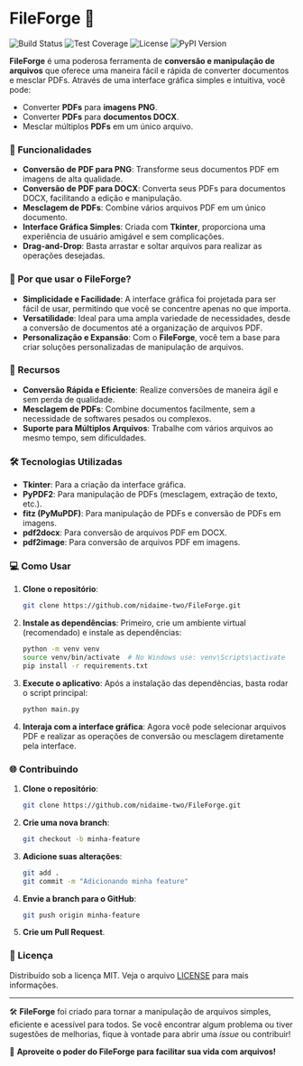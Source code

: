 # FileForge 🔨

![Build Status](https://img.shields.io/github/workflow/status/nidaime-two/FileForge/CI)
![Test Coverage](https://img.shields.io/coveralls/github/nidaime-two/FileForge)
![License](https://img.shields.io/github/license/nidaime-two/FileForge)
![PyPI Version](https://img.shields.io/pypi/v/fileforge)

**FileForge** é uma poderosa ferramenta de **conversão e manipulação de arquivos** que oferece uma maneira fácil e rápida de converter documentos e mesclar PDFs. Através de uma interface gráfica simples e intuitiva, você pode:

- Converter **PDFs** para **imagens PNG**.
- Converter **PDFs** para **documentos DOCX**.
- Mesclar múltiplos **PDFs** em um único arquivo.

### 🚀 Funcionalidades

- **Conversão de PDF para PNG**: Transforme seus documentos PDF em imagens de alta qualidade.
- **Conversão de PDF para DOCX**: Converta seus PDFs para documentos DOCX, facilitando a edição e manipulação.
- **Mesclagem de PDFs**: Combine vários arquivos PDF em um único documento.
- **Interface Gráfica Simples**: Criada com **Tkinter**, proporciona uma experiência de usuário amigável e sem complicações.
- **Drag-and-Drop**: Basta arrastar e soltar arquivos para realizar as operações desejadas.

### 🎯 Por que usar o FileForge?

- **Simplicidade e Facilidade**: A interface gráfica foi projetada para ser fácil de usar, permitindo que você se concentre apenas no que importa.
- **Versatilidade**: Ideal para uma ampla variedade de necessidades, desde a conversão de documentos até a organização de arquivos PDF.
- **Personalização e Expansão**: Com o **FileForge**, você tem a base para criar soluções personalizadas de manipulação de arquivos.

### 🌟 Recursos

- **Conversão Rápida e Eficiente**: Realize conversões de maneira ágil e sem perda de qualidade.
- **Mesclagem de PDFs**: Combine documentos facilmente, sem a necessidade de softwares pesados ou complexos.
- **Suporte para Múltiplos Arquivos**: Trabalhe com vários arquivos ao mesmo tempo, sem dificuldades.

### 🛠️ Tecnologias Utilizadas

- **Tkinter**: Para a criação da interface gráfica.
- **PyPDF2**: Para manipulação de PDFs (mesclagem, extração de texto, etc.).
- **fitz (PyMuPDF)**: Para manipulação de PDFs e conversão de PDFs em imagens.
- **pdf2docx**: Para conversão de arquivos PDF em DOCX.
- **pdf2image**: Para conversão de arquivos PDF em imagens.

### 💻 Como Usar

1. **Clone o repositório**:
    ```bash
    git clone https://github.com/nidaime-two/FileForge.git
    ```

2. **Instale as dependências**:
    Primeiro, crie um ambiente virtual (recomendado) e instale as dependências:
    ```bash
    python -m venv venv
    source venv/bin/activate  # No Windows use: venv\Scripts\activate
    pip install -r requirements.txt
    ```

3. **Execute o aplicativo**:
    Após a instalação das dependências, basta rodar o script principal:
    ```bash
    python main.py
    ```

4. **Interaja com a interface gráfica**: Agora você pode selecionar arquivos PDF e realizar as operações de conversão ou mesclagem diretamente pela interface.

### 🌐 Contribuindo

1. **Clone o repositório**:
    ```bash
    git clone https://github.com/nidaime-two/FileForge.git
    ```

2. **Crie uma nova branch**:
    ```bash
    git checkout -b minha-feature
    ```

3. **Adicione suas alterações**:
    ```bash
    git add .
    git commit -m "Adicionando minha feature"
    ```

4. **Envie a branch para o GitHub**:
    ```bash
    git push origin minha-feature
    ```

5. **Crie um Pull Request**.

### 📜 Licença

Distribuído sob a licença MIT. Veja o arquivo [LICENSE](LICENSE) para mais informações.

---

🛠️ **FileForge** foi criado para tornar a manipulação de arquivos simples, eficiente e acessível para todos. Se você encontrar algum problema ou tiver sugestões de melhorias, fique à vontade para abrir uma *issue* ou contribuir!

🚀 **Aproveite o poder do FileForge para facilitar sua vida com arquivos!**
